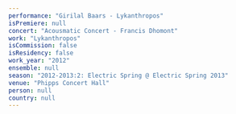 ```yaml
---
performance: "Girilal Baars - Lykanthropos"
isPremiere: null
concert: "Acousmatic Concert - Francis Dhomont"
work: "Lykanthropos"
isCommission: false
isResidency: false
work_year: "2012"
ensemble: null
season: "2012-2013:2: Electric Spring @ Electric Spring 2013"
venue: "Phipps Concert Hall"
person: null
country: null
---
```


